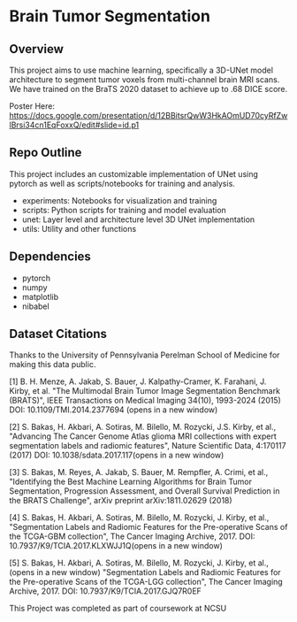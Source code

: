 # Brain Tumor Segmentation


## Overview
This project aims to use machine learning, specifically a 3D-UNet model architecture to segment tumor voxels from multi-channel brain MRI scans. We have trained on the BraTS 2020 dataset to achieve up to .68 DICE score.

Poster Here: https://docs.google.com/presentation/d/12BBitsrQwW3HkAOmUD70cyRfZwlBrsi34cn1EqFoxxQ/edit#slide=id.p1 <br>

## Repo Outline
This project includes an customizable implementation of UNet using pytorch as well as scripts/notebooks for training and analysis.
- experiments: Notebooks for visualization and training
- scripts: Python scripts for training and model evaluation
- unet: Layer level and architecture level 3D UNet implementation
- utils: Utility and other functions

## Dependencies
- pytorch
- numpy
- matplotlib
- nibabel

## Dataset Citations
Thanks to the University of Pennsylvania Perelman School of Medicine for making this data public.

[1] B. H. Menze, A. Jakab, S. Bauer, J. Kalpathy-Cramer, K. Farahani, J. Kirby, et al. "The Multimodal Brain Tumor Image Segmentation Benchmark (BRATS)", IEEE Transactions on Medical Imaging 34(10), 1993-2024 (2015) DOI: 10.1109/TMI.2014.2377694 (opens in a new window)

[2] S. Bakas, H. Akbari, A. Sotiras, M. Bilello, M. Rozycki, J.S. Kirby, et al., "Advancing The Cancer Genome Atlas glioma MRI collections with expert segmentation labels and radiomic features", Nature Scientific Data, 4:170117 (2017) DOI: 10.1038/sdata.2017.117(opens in a new window)

[3] S. Bakas, M. Reyes, A. Jakab, S. Bauer, M. Rempfler, A. Crimi, et al., "Identifying the Best Machine Learning Algorithms for Brain Tumor Segmentation, Progression Assessment, and Overall Survival Prediction in the BRATS Challenge", arXiv preprint arXiv:1811.02629 (2018)

[4] S. Bakas, H. Akbari, A. Sotiras, M. Bilello, M. Rozycki, J. Kirby, et al., "Segmentation Labels and Radiomic Features for the Pre-operative Scans of the TCGA-GBM collection", The Cancer Imaging Archive, 2017. DOI: 10.7937/K9/TCIA.2017.KLXWJJ1Q(opens in a new window)

[5] S. Bakas, H. Akbari, A. Sotiras, M. Bilello, M. Rozycki, J. Kirby, et al.,(opens in a new window) "Segmentation Labels and Radiomic Features for the Pre-operative Scans of the TCGA-LGG collection", The Cancer Imaging Archive, 2017. DOI: 10.7937/K9/TCIA.2017.GJQ7R0EF

This Project was completed as part of coursework at NCSU 
